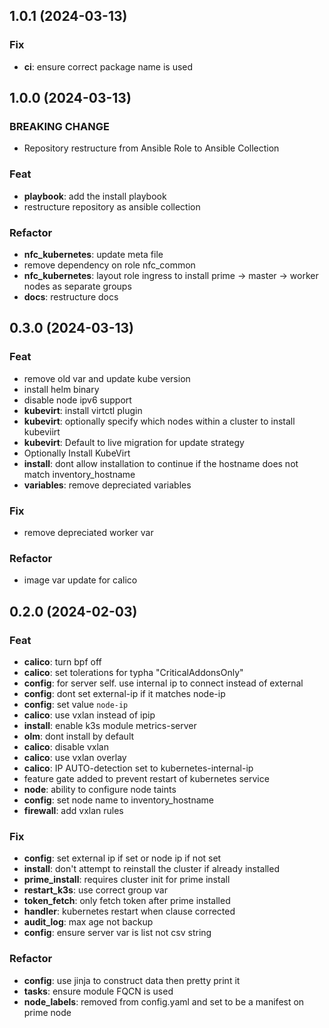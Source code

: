## 1.0.1 (2024-03-13)

### Fix

- **ci**: ensure correct package name is used

## 1.0.0 (2024-03-13)

### BREAKING CHANGE

- Repository restructure from Ansible Role to Ansible Collection

### Feat

- **playbook**: add the install playbook
- restructure repository as ansible collection

### Refactor

- **nfc_kubernetes**: update meta file
- remove dependency on role nfc_common
- **nfc_kubernetes**: layout role ingress to install prime -> master -> worker nodes as separate groups
- **docs**: restructure docs

## 0.3.0 (2024-03-13)

### Feat

- remove old var and update kube version
- install helm binary
- disable node ipv6 support
- **kubevirt**: install virtctl plugin
- **kubevirt**: optionally specify which nodes within a cluster to install kubeviirt
- **kubevirt**: Default to live migration for update strategy
- Optionally Install KubeVirt
- **install**: dont allow installation to continue if the hostname does not match inventory_hostname
- **variables**: remove depreciated variables

### Fix

- remove depreciated worker var

### Refactor

- image var update for calico

## 0.2.0 (2024-02-03)

### Feat

- **calico**: turn bpf off
- **calico**: set tolerations for typha "CriticalAddonsOnly"
- **config**: for server self. use internal ip to connect instead of external
- **config**: dont set external-ip if it matches node-ip
- **config**: set value `node-ip`
- **calico**: use vxlan instead of ipip
- **install**: enable k3s module metrics-server
- **olm**: dont install by default
- **calico**: disable vxlan
- **calico**: use vxlan overlay
- **calico**: IP AUTO-detection set to kubernetes-internal-ip
- feature gate added to prevent restart of kubernetes service
- **node**: ability to configure node taints
- **config**: set node name to inventory_hostname
- **firewall**: add vxlan rules

### Fix

- **config**: set external ip if set or node ip if not set
- **install**: don't attempt to reinstall the cluster if already installed
- **prime_install**: requires cluster init for prime install
- **restart_k3s**: use correct group var
- **token_fetch**: only fetch token after prime installed
- **handler**: kubernetes restart when clause corrected
- **audit_log**: max age not backup
- **config**: ensure server var is list not csv string

### Refactor

- **config**: use jinja to construct data then pretty print it
- **tasks**: ensure module FQCN is used
- **node_labels**: removed from config.yaml and set to be a manifest on prime node
